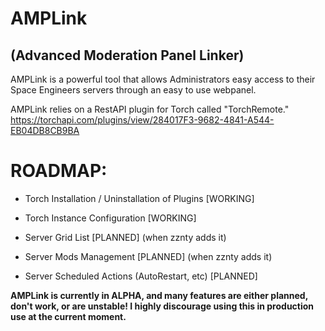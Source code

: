 # AMPLink
## (Advanced Moderation Panel Linker)
 AMPLink is a powerful tool that allows Administrators easy access to their Space Engineers servers through an easy to use webpanel.
 
 AMPLink relies on a RestAPI plugin for Torch called "TorchRemote." 
 https://torchapi.com/plugins/view/284017F3-9682-4841-A544-EB04DB8CB9BA
 
 # ROADMAP:
 - Torch Installation / Uninstallation of Plugins [WORKING]
 - Torch Instance Configuration [WORKING]
 
 - Server Grid List [PLANNED] (when zznty adds it)
 - Server Mods Management [PLANNED] (when zznty adds it)
 - Server Scheduled Actions (AutoRestart, etc) [PLANNED]


<b>AMPLink is currently in ALPHA, and many features are either planned, don't work, or are unstable! I highly discourage using this in production use at the current moment.</b>
